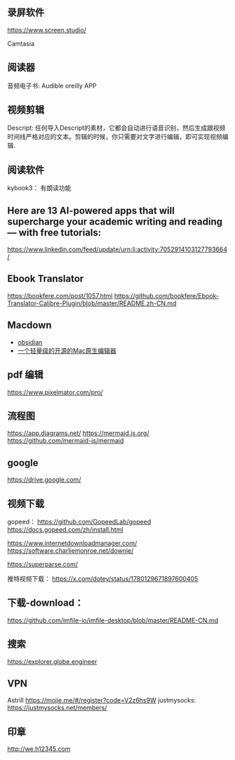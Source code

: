 ## 录屏软件
https://www.screen.studio/

Camtasia

## 阅读器
音频电子书: Audible 
oreilly APP

## 视频剪辑
Descript: 任何导入Descript的素材，它都会自动进行语音识别，然后生成跟视频时间线严格对应的文本。剪辑的时候，你只需要对文字进行编辑，即可实现视频编辑.	

## 阅读软件
kybook3： 有朗读功能

## Here are 13 AI-powered apps that will supercharge your academic writing and reading — with free tutorials:
https://www.linkedin.com/feed/update/urn:li:activity:7052914103127793664/

## Ebook Translator
https://bookfere.com/post/1057.html
https://github.com/bookfere/Ebook-Translator-Calibre-Plugin/blob/master/README.zh-CN.md


## Macdown
- [obsidian](https://obsidian.md)
- [一个轻量级的开源的Mac原生编辑器](https://github.com/MarkEdit-app/MarkEdit)

## pdf 编辑
https://www.pixelmator.com/pro/

## 流程图
https://app.diagrams.net/
https://mermaid.js.org/
https://github.com/mermaid-js/mermaid

## google

https://drive.google.com/

## 视频下载
gopeed：
https://github.com/GopeedLab/gopeed
https://docs.gopeed.com/zh/install.html

https://www.internetdownloadmanager.com/
https://software.charliemonroe.net/downie/

https://superparse.com/

推特视频下载： https://x.com/dotey/status/1780129671897600405

## 下载-download：
https://github.com/imfile-io/imfile-desktop/blob/master/README-CN.md



## 搜索
https://explorer.globe.engineer

## VPN
Astrill	
https://mojie.me/#/register?code=V2z6hs9W
justmysocks: https://justmysocks.net/members/

## 印章
http://we.h12345.com